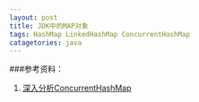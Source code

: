```yaml
---
layout: post
title: JDK中的MAP对象
tags: HashMap LinkedHashMap ConcurrentHashMap
catagetories: java
---
```




###参考资料：
1. [深入分析ConcurrentHashMap](http://www.infoq.com/cn/articles/ConcurrentHashMap)